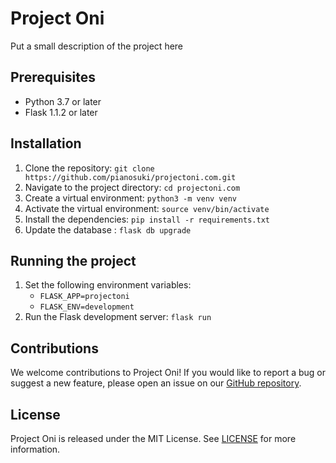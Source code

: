 # Project Oni

Put a small description of the project here

## Prerequisites

- Python 3.7 or later
- Flask 1.1.2 or later

## Installation

1. Clone the repository: `git clone https://github.com/pianosuki/projectoni.com.git`
2. Navigate to the project directory: `cd projectoni.com`
3. Create a virtual environment: `python3 -m venv venv`
4. Activate the virtual environment: `source venv/bin/activate`
5. Install the dependencies: `pip install -r requirements.txt`
6. Update the database : `flask db upgrade`

## Running the project

1. Set the following environment variables:
   - `FLASK_APP=projectoni`
   - `FLASK_ENV=development`
2. Run the Flask development server: `flask run`

## Contributions

We welcome contributions to Project Oni! If you would like to report a bug or suggest a new feature, please open an issue on our [GitHub repository](https://github.com/pianosuki/projectoni.com).

## License

Project Oni is released under the MIT License. See [LICENSE](LICENSE) for more information.